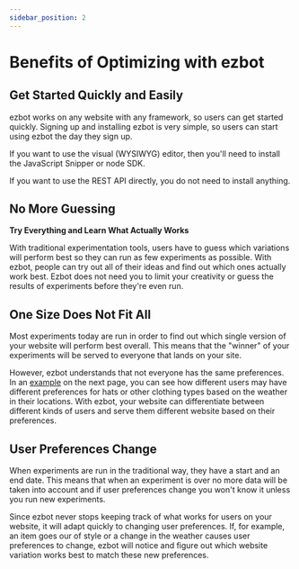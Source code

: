 ```yaml
---
sidebar_position: 2
---
```


# Benefits of Optimizing with ezbot

## Get Started Quickly and Easily

ezbot works on any website with any framework, so users can get started quickly. Signing up and installing ezbot is very simple, so users can start using ezbot the day they sign up.

If you want to use the visual (WYSIWYG) editor, then you'll need to install the JavaScript Snipper or node SDK.

If you want to use the REST API directly, you do not need to install anything.

## No More Guessing

**Try Everything and Learn What Actually Works**

With traditional experimentation tools, users have to guess which variations will perform best so they can run as few experiments as possible. With ezbot, people can try out all of their ideas and find out which ones actually work best. Ezbot does not need you to limit your creativity or guess the results of experiments before they're even run.

## One Size Does Not Fit All

Most experiments today are run in order to find out which single version of your website will perform best overall. This means that the "winner" of your experiments will be served to everyone that lands on your site.

However, ezbot understands that not everyone has the same preferences. In an [example](03-how-it-works.md) on the next page, you can see how different users may have different preferences for hats or other clothing types based on the weather in their locations. With ezbot, your website can differentiate between different kinds of users and serve them different website based on their preferences.

## User Preferences Change

When experiments are run in the traditional way, they have a start and an end date. This means that when an experiment is over no more data will be taken into account and if user preferences change you won't know it unless you run new experiments.

Since ezbot never stops keeping track of what works for users on your website, it will adapt quickly to changing user preferences. If, for example, an item goes our of style or a change in the weather causes user preferences to change, ezbot will notice and figure out which website variation works best to match these new preferences.
